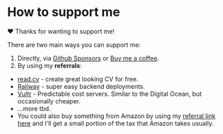 # How to support me

❤️ Thanks for wanting to support me!

There are two main ways you can support me:

1. Directly, via [Github Sponsors](https://github.com/sponsors/bring-shrubbery) or [Buy me a coffee](https://www.buymeacoffee.com/bring.shrubbery).
2. By using my **referrals**:
  - [read.cv](https://read.cv/join/antoni) - create great looking CV for free.
  - [Railway](https://railway.app?referralCode=antoni) - super easy backend deployments.
  - [Vultr](https://www.vultr.com/?ref=9255945-8H) - Predictable cost servers. Similar to the Digital Ocean, but occasionally cheaper.
  - ...more tbd.
  - You could also buy something from Amazon by using my [referral link here](https://www.amazon.de/b?_encoding=UTF8&tag=antonisilvest-21&linkCode=ur2&linkId=2d42316193a66f2cc3af0cb489302128&camp=1638&creative=6742&node=340843031) and I'll get a small portion of the tax that Amazon takes usually.
